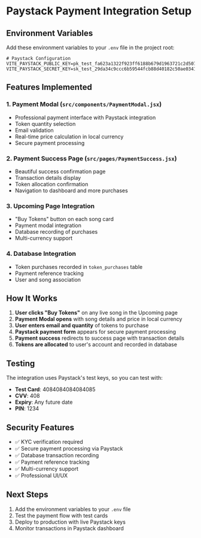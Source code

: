 # Paystack Payment Integration Setup

## Environment Variables

Add these environment variables to your `.env` file in the project root:

```env
# Paystack Configuration
VITE_PAYSTACK_PUBLIC_KEY=pk_test_fa623a1322f923ff6188b679d1963721c2d50783
VITE_PAYSTACK_SECRET_KEY=sk_test_29da34c9ccc6b59544fcb88d40182c50ae034190
```

## Features Implemented

### 1. Payment Modal (`src/components/PaymentModal.jsx`)
- Professional payment interface with Paystack integration
- Token quantity selection
- Email validation
- Real-time price calculation in local currency
- Secure payment processing

### 2. Payment Success Page (`src/pages/PaymentSuccess.jsx`)
- Beautiful success confirmation page
- Transaction details display
- Token allocation confirmation
- Navigation to dashboard and more purchases

### 3. Upcoming Page Integration
- "Buy Tokens" button on each song card
- Payment modal integration
- Database recording of purchases
- Multi-currency support

### 4. Database Integration
- Token purchases recorded in `token_purchases` table
- Payment reference tracking
- User and song association

## How It Works

1. **User clicks "Buy Tokens"** on any live song in the Upcoming page
2. **Payment Modal opens** with song details and price in local currency
3. **User enters email and quantity** of tokens to purchase
4. **Paystack payment form** appears for secure payment processing
5. **Payment success** redirects to success page with transaction details
6. **Tokens are allocated** to user's account and recorded in database

## Testing

The integration uses Paystack's test keys, so you can test with:
- **Test Card**: 4084084084084085
- **CVV**: 408
- **Expiry**: Any future date
- **PIN**: 1234

## Security Features

- ✅ KYC verification required
- ✅ Secure payment processing via Paystack
- ✅ Database transaction recording
- ✅ Payment reference tracking
- ✅ Multi-currency support
- ✅ Professional UI/UX

## Next Steps

1. Add the environment variables to your `.env` file
2. Test the payment flow with test cards
3. Deploy to production with live Paystack keys
4. Monitor transactions in Paystack dashboard
